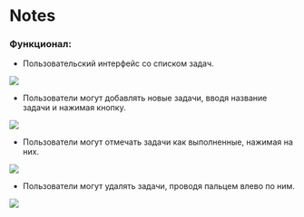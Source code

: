 # Notes

### Функционал:

- Пользовательский интерфейс со списком задач.

<image src="https://github.com/mackFucker/Notes-/raw/main//Users/devidkihtenko/Desktop/Notes-/Yandex notes 6/Screenshots/1.png">

- Пользователи могут добавлять новые задачи, вводя название задачи и нажимая кнопку.

<image src="https://github.com/mackFucker/Notes-/raw/main//Users/devidkihtenko/Desktop/Notes-/Yandex notes 6/Screenshots/2.png">

- Пользователи могут отмечать задачи как выполненные, нажимая на них.

<image src="https://github.com/mackFucker/Notes-/raw/main//Users/devidkihtenko/Desktop/Notes-/Yandex notes 6/Screenshots/3.png">

- Пользователи могут удалять задачи, проводя пальцем влево по ним.

<image src="https://github.com/mackFucker/Notes-/raw/main//Users/devidkihtenko/Desktop/Notes-/Yandex notes 6/Screenshots/4.png">
